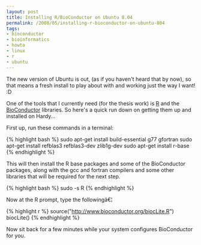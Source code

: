 ```yaml
---
layout: post
title: Installing R/BioConductor on Ubuntu 8.04
permalink: /2008/05/installing-r-bioconductor-on-ubuntu-804
tags:
- bioconductor
- bioinformatics
- howto
- linux
- r
- ubuntu
---
```


The new version of Ubuntu is out, (as if you haven't heard that by now), so that means a fresh install to
play about with and working just the way I want! :D

One of the tools that I currently need (for the thesis work) is [R](http://www.r-project.org/) and the
[BioConductor](http://www.bioconductor.org/) libraries. So here's a quick run down on getting them up and
installed on Hardy...

First up, run these commands in a terminal:

{% highlight bash %}
sudo apt-get install build-essential g77 gfortran
sudo apt-get install refblas3 refblas3-dev zlib1g-dev
sudo apt-get install r-base
{% endhighlight %}

This will then install the R base packages and some of the BioConductor packages, along with the gcc and fortran compilers and some other libraries that will be required for the next step.

{% highlight bash %}
sudo -s
R
{% endhighlight %}

Now at the R prompt, type the followingâ€¦

{% highlight r %}
source("http://www.bioconductor.org/biocLite.R")
biocLite()
{% endhighlight %}

Now sit back for a few minutes while your system configures BioConductor for you.
